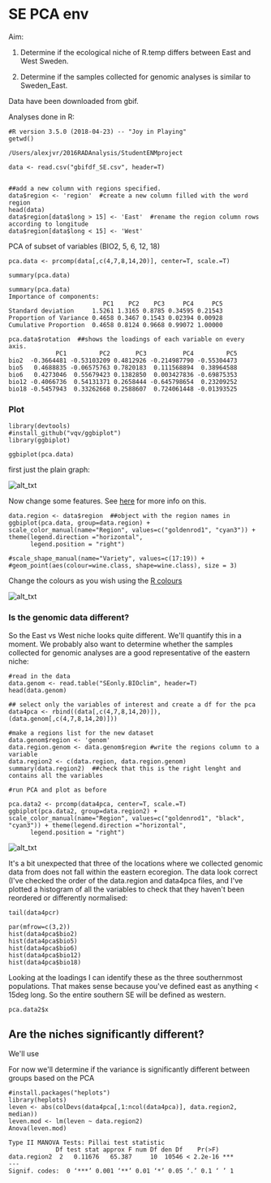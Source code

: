 # SE PCA env

Aim: 

1. Determine if the ecological niche of R.temp differs between East and West Sweden. 

2. Determine if the samples collected for genomic analyses is similar to Sweden_East. 


Data have been downloaded from gbif. 

Analyses done in R: 

```
#R version 3.5.0 (2018-04-23) -- "Joy in Playing"
getwd()

/Users/alexjvr/2016RADAnalysis/StudentENMproject

data <- read.csv("gbifdf_SE.csv", header=T)


##add a new column with regions specified. 
data$region <- 'region'  #create a new column filled with the word region
head(data)
data$region[data$long > 15] <- 'East'  #rename the region column rows according to longitude
data$region[data$long < 15] <- 'West'
```



PCA of subset of variables (BIO2, 5, 6, 12, 18)
```
pca.data <- prcomp(data[,c(4,7,8,14,20)], center=T, scale.=T)

summary(pca.data)

summary(pca.data)
Importance of components:
                          PC1    PC2    PC3     PC4     PC5
Standard deviation     1.5261 1.3165 0.8785 0.34595 0.21543
Proportion of Variance 0.4658 0.3467 0.1543 0.02394 0.00928
Cumulative Proportion  0.4658 0.8124 0.9668 0.99072 1.00000

pca.data$rotation  ##shows the loadings of each variable on every axis.
             PC1         PC2       PC3          PC4         PC5
bio2  -0.3664481 -0.53103209 0.4812926 -0.214987790 -0.55304473
bio5   0.4688835 -0.06575763 0.7820183  0.111568894  0.38964588
bio6   0.4273046  0.55679423 0.1382850  0.003427836 -0.69875353
bio12 -0.4066736  0.54131371 0.2658444 -0.645798654  0.23209252
bio18 -0.5457943  0.33262668 0.2588607  0.724061448 -0.01393525
```



### Plot

```
library(devtools)
#install_github("vqv/ggbiplot")
library(ggbiplot)

ggbiplot(pca.data)
```

first just the plain graph: 

![alt_txt][Fig1]

[Fig1]:https://user-images.githubusercontent.com/12142475/49028289-f2c3ab00-f199-11e8-8e27-a08e432ed68c.png



Now change some features. See [here](https://stackoverflow.com/questions/40287943/ggbiplot-change-the-group-color-and-marker) for more info on this. 
```
data.region <- data$region  ##object with the region names in
ggbiplot(pca.data, group=data.region) + scale_color_manual(name="Region", values=c("goldenrod1", "cyan3")) + theme(legend.direction ="horizontal", 
      legend.position = "right")

#scale_shape_manual(name="Variety", values=c(17:19)) +
#geom_point(aes(colour=wine.class, shape=wine.class), size = 3)
```

Change the colours as you wish using the [R colours](http://www.stat.columbia.edu/~tzheng/files/Rcolor.pdf)

![alt_txt][Fig2]

[Fig2]:https://user-images.githubusercontent.com/12142475/49029688-1f2cf680-f19d-11e8-9c79-e1e4f8eb754b.png



### Is the genomic data different? 

So the East vs West niche looks quite different. We'll quantify this in a moment. We probably also want to determine whether the samples collected for genomic analyses are a good representative of the eastern niche:

```
#read in the data
data.genom <- read.table("SEonly.BIOclim", header=T) 
head(data.genom)

## select only the variables of interest and create a df for the pca
data4pca <- rbind((data[,c(4,7,8,14,20)]),(data.genom[,c(4,7,8,14,20)])) 

#make a regions list for the new dataset
data.genom$region <- 'genom'  
data.region.genom <- data.genom$region #write the regions column to a variable 
data.region2 <- c(data.region, data.region.genom)  
summary(data.region2)  ##check that this is the right lenght and contains all the variables

#run PCA and plot as before

pca.data2 <- prcomp(data4pca, center=T, scale.=T)
ggbiplot(pca.data2, group=data.region2) + scale_color_manual(name="Region", values=c("goldenrod1", "black", "cyan3")) + theme(legend.direction ="horizontal", 
      legend.position = "right")
```


![alt_txt][Fig3]

[Fig3]:https://user-images.githubusercontent.com/12142475/49031456-e2173300-f1a1-11e8-9596-21959cf945c8.png


It's a bit unexpected that three of the locations where we collected genomic data from does not fall within the eastern ecoregion. The data look correct (I've checked the order of the data.region and data4pca files, and I've plotted a histogram of all the variables to check that they haven't been reordered or differently normalised: 
```
tail(data4pcr)

par(mfrow=c(3,2))
hist(data4pca$bio2)
hist(data4pca$bio5)
hist(data4pca$bio6)
hist(data4pca$bio12)
hist(data4pca$bio18)
```

Looking at the loadings I can identify these as the three southernmost populations. That makes sense because you've defined east as anything < 15deg long. So the entire southern SE will be defined as western. 

```
pca.data2$x

```


## Are the niches significantly different? 

We'll use 

For now we'll determine if the variance is significantly different between groups based on the PCA
```
#install.packages("heplots")
library(heplots)
leven <- abs(colDevs(data4pca[,1:ncol(data4pca)], data.region2, median))
leven.mod <- lm(leven ~ data.region2)
Anova(leven.mod)

Type II MANOVA Tests: Pillai test statistic
             Df test stat approx F num Df den Df    Pr(>F)    
data.region2  2   0.11676   65.387     10  10546 < 2.2e-16 ***
---
Signif. codes:  0 ‘***’ 0.001 ‘**’ 0.01 ‘*’ 0.05 ‘.’ 0.1 ‘ ’ 1
```


